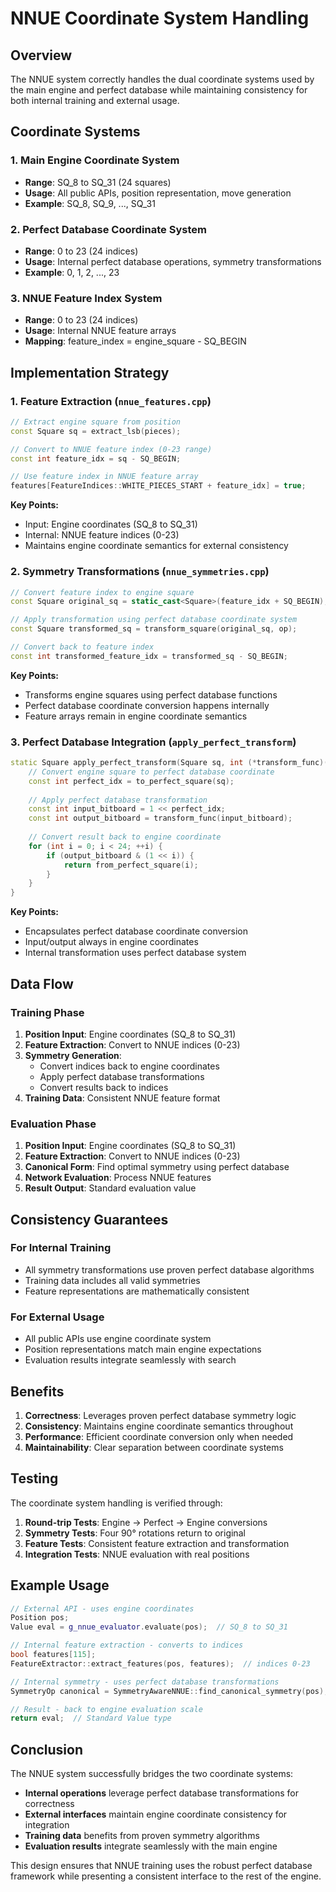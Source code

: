# NNUE Coordinate System Handling

## Overview
The NNUE system correctly handles the dual coordinate systems used by the main engine and perfect database while maintaining consistency for both internal training and external usage.

## Coordinate Systems

### 1. Main Engine Coordinate System
- **Range**: SQ_8 to SQ_31 (24 squares)
- **Usage**: All public APIs, position representation, move generation
- **Example**: SQ_8, SQ_9, ..., SQ_31

### 2. Perfect Database Coordinate System  
- **Range**: 0 to 23 (24 indices)
- **Usage**: Internal perfect database operations, symmetry transformations
- **Example**: 0, 1, 2, ..., 23

### 3. NNUE Feature Index System
- **Range**: 0 to 23 (24 indices) 
- **Usage**: Internal NNUE feature arrays
- **Mapping**: feature_index = engine_square - SQ_BEGIN

## Implementation Strategy

### 1. Feature Extraction (`nnue_features.cpp`)
```cpp
// Extract engine square from position
const Square sq = extract_lsb(pieces);

// Convert to NNUE feature index (0-23 range)
const int feature_idx = sq - SQ_BEGIN;

// Use feature index in NNUE feature array
features[FeatureIndices::WHITE_PIECES_START + feature_idx] = true;
```

**Key Points:**
- Input: Engine coordinates (SQ_8 to SQ_31)
- Internal: NNUE feature indices (0-23)
- Maintains engine coordinate semantics for external consistency

### 2. Symmetry Transformations (`nnue_symmetries.cpp`)
```cpp
// Convert feature index to engine square
const Square original_sq = static_cast<Square>(feature_idx + SQ_BEGIN);

// Apply transformation using perfect database coordinate system
const Square transformed_sq = transform_square(original_sq, op);

// Convert back to feature index
const int transformed_feature_idx = transformed_sq - SQ_BEGIN;
```

**Key Points:**
- Transforms engine squares using perfect database functions
- Perfect database coordinate conversion happens internally
- Feature arrays remain in engine coordinate semantics

### 3. Perfect Database Integration (`apply_perfect_transform`)
```cpp
static Square apply_perfect_transform(Square sq, int (*transform_func)(int)) {
    // Convert engine square to perfect database coordinate
    const int perfect_idx = to_perfect_square(sq);
    
    // Apply perfect database transformation
    const int input_bitboard = 1 << perfect_idx;
    const int output_bitboard = transform_func(input_bitboard);
    
    // Convert result back to engine coordinate
    for (int i = 0; i < 24; ++i) {
        if (output_bitboard & (1 << i)) {
            return from_perfect_square(i);
        }
    }
}
```

**Key Points:**
- Encapsulates perfect database coordinate conversion
- Input/output always in engine coordinates
- Internal transformation uses perfect database system

## Data Flow

### Training Phase
1. **Position Input**: Engine coordinates (SQ_8 to SQ_31)
2. **Feature Extraction**: Convert to NNUE indices (0-23)
3. **Symmetry Generation**: 
   - Convert indices back to engine coordinates
   - Apply perfect database transformations
   - Convert results back to indices
4. **Training Data**: Consistent NNUE feature format

### Evaluation Phase
1. **Position Input**: Engine coordinates (SQ_8 to SQ_31)
2. **Feature Extraction**: Convert to NNUE indices (0-23)
3. **Canonical Form**: Find optimal symmetry using perfect database
4. **Network Evaluation**: Process NNUE features
5. **Result Output**: Standard evaluation value

## Consistency Guarantees

### For Internal Training
- All symmetry transformations use proven perfect database algorithms
- Training data includes all valid symmetries
- Feature representations are mathematically consistent

### For External Usage
- All public APIs use engine coordinate system
- Position representations match main engine expectations
- Evaluation results integrate seamlessly with search

## Benefits

1. **Correctness**: Leverages proven perfect database symmetry logic
2. **Consistency**: Maintains engine coordinate semantics throughout
3. **Performance**: Efficient coordinate conversion only when needed
4. **Maintainability**: Clear separation between coordinate systems

## Testing

The coordinate system handling is verified through:

1. **Round-trip Tests**: Engine → Perfect → Engine conversions
2. **Symmetry Tests**: Four 90° rotations return to original
3. **Feature Tests**: Consistent feature extraction and transformation
4. **Integration Tests**: NNUE evaluation with real positions

## Example Usage

```cpp
// External API - uses engine coordinates
Position pos;
Value eval = g_nnue_evaluator.evaluate(pos);  // SQ_8 to SQ_31

// Internal feature extraction - converts to indices
bool features[115];
FeatureExtractor::extract_features(pos, features);  // indices 0-23

// Internal symmetry - uses perfect database transformations
SymmetryOp canonical = SymmetryAwareNNUE::find_canonical_symmetry(pos);

// Result - back to engine evaluation scale
return eval;  // Standard Value type
```

## Conclusion

The NNUE system successfully bridges the two coordinate systems:
- **Internal operations** leverage perfect database transformations for correctness
- **External interfaces** maintain engine coordinate consistency for integration
- **Training data** benefits from proven symmetry algorithms
- **Evaluation results** integrate seamlessly with the main engine

This design ensures that NNUE training uses the robust perfect database framework while presenting a consistent interface to the rest of the engine.
